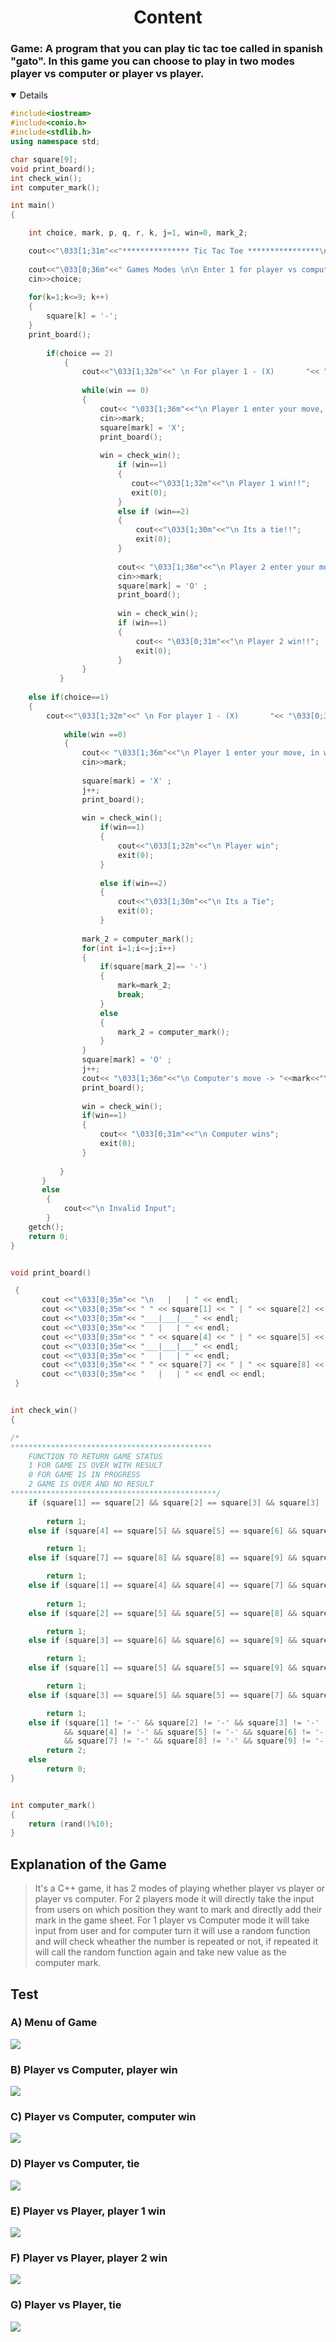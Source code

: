 <h1 align="center"> Content</h1>

### Game: A program that you can play tic tac toe called in spanish "gato". In this game you can choose to play in two modes player vs computer or player vs player.

<details open="closed" >

```c++
#include<iostream>
#include<conio.h>
#include<stdlib.h>
using namespace std;

char square[9];
void print_board();
int check_win();
int computer_mark();

int main()
{

    int choice, mark, p, q, r, k, j=1, win=0, mark_2;

    cout<<"\033[1;31m"<<"*************** Tic Tac Toe ****************\n\n";
     
    cout<<"\033[0;36m"<<" Games Modes \n\n Enter 1 for player vs computer. \n Enter 2 for player vs player." << "\033[1;36m"<< "\n Your choice -> ";             //Enter number of player.
    cin>>choice;
     
	for(k=1;k<=9; k++)                                                                   
    { 
        square[k] = '-';
    }
    print_board();
    
        if(choice == 2)                                                                    //For 2 player
            {
                cout<<"\033[1;32m"<<" \n For player 1 - (X)       "<< "\033[0;31m"<< "   For player 2 - (O)";
  
                while(win == 0)
                {
                    cout<< "\033[1;36m"<<"\n Player 1 enter your move, in which box you want to mark -> ";        //Player1 move
                    cin>>mark;
                    square[mark] = 'X';
                    print_board();
                     
                    win = check_win();
    	                if (win==1)
                        {
                           cout<<"\033[1;32m"<<"\n Player 1 win!!";
                           exit(0);
                        }
                        else if (win==2)
                        {
                            cout<<"\033[1;30m"<<"\n Its a tie!!";
                            exit(0);
                        }
           
                        cout<< "\033[1;36m"<<"\n Player 2 enter your move, in which box you want to mark -> ";        //Player 2 move
                        cin>>mark;
                        square[mark] = 'O' ;
                        print_board();
                            
                        win = check_win();   
	     			    if (win==1)
                        {
                            cout<< "\033[0;31m"<<"\n Player 2 win!!";
                            exit(0);
                        }
                }
           }
     
	else if(choice==1)                                                                      // For 1 player game
    {
        cout<<"\033[1;32m"<<" \n For player 1 - (X)       "<< "\033[0;31m"<< "   For Computer - (O)";
         
		    while(win ==0)
            {
                cout<< "\033[1;36m"<<"\n Player 1 enter your move, in which box you want to mark -> ";           //Player move
                cin>>mark;
                   
                square[mark] = 'X' ;
                j++;
                print_board();
                  
                win = check_win();
			        if(win==1)
                    {
                        cout<<"\033[1;32m"<<"\n Player win";
                        exit(0);
                    }
                 
				    else if(win==2)
                    {
                        cout<<"\033[1;30m"<<"\n Its a Tie";
                        exit(0);
                    }
              
                mark_2 = computer_mark();                                               
                for(int i=1;i<=j;i++)                                                   //To check repetition of move to avoid overwrite.
                {
				    if(square[mark_2]== '-')
				    {
				   	    mark=mark_2;  
				   	    break;
				    }        
				    else
			        {
				        mark_2 = computer_mark();
		   		    }
			    }
                square[mark] = 'O' ;
                j++;
                cout<< "\033[1;36m"<<"\n Computer's move -> "<<mark<<"\n";                                                 //Computer move 
                print_board();
              
                win = check_win();
			    if(win==1)
                {
                    cout<< "\033[0;31m"<<"\n Computer wins";
                    exit(0);
                }
     
	       }
	   }
	   else
        {
            cout<<"\n Invalid Input";
        }
	getch();
    return 0;
}


void print_board()

 {
       cout <<"\033[0;35m"<< "\n   |   | " << endl; 
       cout <<"\033[0;35m"<< " " << square[1] << " | " << square[2] << " | " << square[3] << endl; 
       cout <<"\033[0;35m"<< "___|___|___" << endl;
       cout <<"\033[0;35m"<< "   |   | " << endl; 
       cout <<"\033[0;35m"<< " " << square[4] << " | " << square[5] << " | " << square[6] << endl; 
       cout <<"\033[0;35m"<< "___|___|___" << endl; 
       cout <<"\033[0;35m"<< "   |   | " << endl; 
       cout <<"\033[0;35m"<< " " << square[7] << " | " << square[8] << " | " << square[9] << endl; 
       cout <<"\033[0;35m"<< "   |   | " << endl << endl;
 }


int check_win()
{

/*
*********************************************
    FUNCTION TO RETURN GAME STATUS
    1 FOR GAME IS OVER WITH RESULT
    0 FOR GAME IS IN PROGRESS
    2 GAME IS OVER AND NO RESULT
**********************************************/
    if (square[1] == square[2] && square[2] == square[3] && square[3] != '-')
        
        return 1;
    else if (square[4] == square[5] && square[5] == square[6] && square[6] != '-')

        return 1;
    else if (square[7] == square[8] && square[8] == square[9] && square [9] != '-')

        return 1;
    else if (square[1] == square[4] && square[4] == square[7] && square [7] != '-')
    
        return 1;
    else if (square[2] == square[5] && square[5] == square[8] && square [8] != '-')

        return 1;
    else if (square[3] == square[6] && square[6] == square[9] && square [9] != '-')

        return 1;
    else if (square[1] == square[5] && square[5] == square[9] && square [9] != '-')

        return 1;
    else if (square[3] == square[5] && square[5] == square[7] && square [7] != '-')

        return 1;
    else if (square[1] != '-' && square[2] != '-' && square[3] != '-' 
            && square[4] != '-' && square[5] != '-' && square[6] != '-' 
            && square[7] != '-' && square[8] != '-' && square[9] != '-')
        return 2; 
    else
        return 0;
}


int computer_mark()
{
    return (rand()%10);
}

```
## Explanation of the Game
>It's a C++ game, it has 2 modes of playing whether player vs player or player vs computer. For 2 players mode it will directly take the input from users on which position they want to mark and directly add their mark in the game sheet. For 1 player vs Computer mode it will take input from user and for computer turn it will use a random function and will check wheather the number is repeated or not, if repeated it will call the random function again and take new value as the computer mark.

## Test

### A) Menu of Game

<img src="../imagenes/e27.PNG" align="center"/>

### B) Player vs Computer, player win

<img src="../imagenes/e28.PNG"  align="center"/>

### C) Player vs Computer, computer win

<img src="../imagenes/e29.PNG" align="center"/>

### D) Player vs Computer, tie

<img src="../imagenes/e30.PNG" align="center"/>

### E) Player vs Player, player 1 win

<img src="../imagenes/e31.PNG" align="center"/>

### F) Player vs Player, player 2 win
<img src="../imagenes/e32.PNG" align="center"/>

### G) Player vs Player, tie

<img src="../imagenes/e33.PNG" align="center"/>
